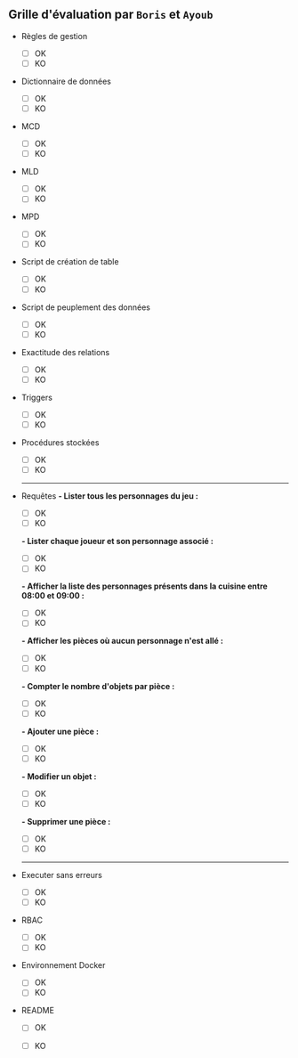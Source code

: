 ## Grille d'évaluation par `Boris` et `Ayoub`
- Règles de gestion
    - [ ] OK
    - [ ] KO
- Dictionnaire de données
    - [ ] OK
    - [ ] KO
- MCD
    - [ ] OK
    - [ ] KO
- MLD
    - [ ] OK
    - [ ] KO
- MPD
    - [ ] OK
    - [ ] KO
- Script de création de table
    - [ ] OK
    - [ ] KO
- Script de peuplement des données
    - [ ] OK
    - [ ] KO
- Exactitude des relations
    - [ ] OK
    - [ ] KO
- Triggers
    - [ ] OK
    - [ ] KO
- Procédures stockées
    - [ ] OK
    - [ ] KO
    ---
- Requêtes
    **- Lister tous les personnages du jeu :**

    - [ ] OK
    - [ ] KO

    **- Lister chaque joueur et son personnage associé :**
    
    - [ ] OK
    - [ ] KO

    **- Afficher la liste des personnages présents dans la cuisine entre 08:00 et 09:00 :**

    - [ ] OK
    - [ ] KO

    **- Afficher les pièces où aucun personnage n'est allé :**

    - [ ] OK
    - [ ] KO

    **- Compter le nombre d'objets par pièce :**

    - [ ] OK
    - [ ] KO

    **- Ajouter une pièce :**

    - [ ] OK
    - [ ] KO

    **- Modifier un objet :**

    - [ ] OK
    - [ ] KO

    **- Supprimer une pièce :**

    - [ ] OK
    - [ ] KO
    
    ---
- Executer sans erreurs
    - [ ] OK
    - [ ] KO
- RBAC
    - [ ] OK
    - [ ] KO
- Environnement Docker
    - [ ] OK
    - [ ] KO
- README
    - [ ] OK
    - [ ] KO

    